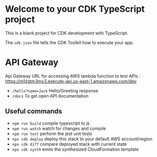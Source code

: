 # Welcome to your CDK TypeScript project

This is a blank project for CDK development with TypeScript.

The `cdk.json` file tells the CDK Toolkit how to execute your app.

# API Gateway
Api Gateway URL for accessing AWS lambda function to test APIs : https://m1zgtm3mx3.execute-api.us-east-1.amazonaws.com/dev
* `/hello?name=Jack`   Hello/Greeting response
* `/docs`   To get open API documentation

## Useful commands

* `npm run build`   compile typescript to js
* `npm run watch`   watch for changes and compile
* `npm run test`    perform the jest unit tests
* `npx cdk deploy`  deploy this stack to your default AWS account/region
* `npx cdk diff`    compare deployed stack with current state
* `npx cdk synth`   emits the synthesized CloudFormation template
